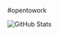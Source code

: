 #opentowork

![GitHub Stats](https://github-readme-stats.vercel.app/api?hasanboymarufjonov=&theme=radical)




